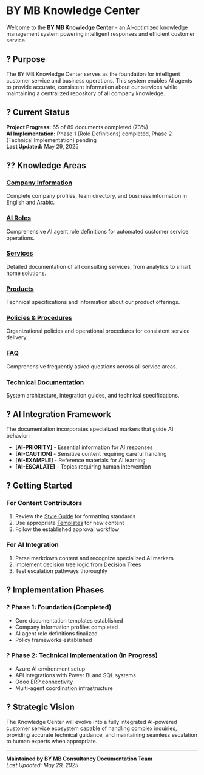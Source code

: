 # BY MB Knowledge Center

Welcome to the **BY MB Knowledge Center** - an AI-optimized knowledge management system powering intelligent responses and efficient customer service.

## ? Purpose

The BY MB Knowledge Center serves as the foundation for intelligent customer service and business operations. This system enables AI agents to provide accurate, consistent information about our services while maintaining a centralized repository of all company knowledge.

## ? Current Status

**Project Progress:** 65 of 89 documents completed (73%)  
**AI Implementation:** Phase 1 (Role Definitions) completed, Phase 2 (Technical Implementation) pending  
**Last Updated:** May 29, 2025

## ?? Knowledge Areas

### [Company Information](Company_Information/)
Complete company profiles, team directory, and business information in English and Arabic.

### [AI Roles](AI_Roles/)
Comprehensive AI agent role definitions for automated customer service operations.

### [Services](Services/)
Detailed documentation of all consulting services, from analytics to smart home solutions.

### [Products](Products/)
Technical specifications and information about our product offerings.

### [Policies & Procedures](Policies/)
Organizational policies and operational procedures for consistent service delivery.

### [FAQ](FAQ/)
Comprehensive frequently asked questions across all service areas.

### [Technical Documentation](Technical_Documentation/)
System architecture, integration guides, and technical specifications.

## ? AI Integration Framework

The documentation incorporates specialized markers that guide AI behavior:
- **[AI-PRIORITY]** - Essential information for AI responses
- **[AI-CAUTION]** - Sensitive content requiring careful handling
- **[AI-EXAMPLE]** - Reference materials for AI learning
- **[AI-ESCALATE]** - Topics requiring human intervention

## ? Getting Started

### For Content Contributors
1. Review the [Style Guide](Style_Guide/) for formatting standards
2. Use appropriate [Templates](Templates/) for new content
3. Follow the established approval workflow

### For AI Integration
1. Parse markdown content and recognize specialized AI markers
2. Implement decision tree logic from [Decision Trees](Decision_Trees/)
3. Test escalation pathways thoroughly

## ? Implementation Phases

### ? Phase 1: Foundation (Completed)
- Core documentation templates established
- Company information profiles completed
- AI agent role definitions finalized
- Policy frameworks established

### ? Phase 2: Technical Implementation (In Progress)
- Azure AI environment setup
- API integrations with Power BI and SQL systems
- Odoo ERP connectivity
- Multi-agent coordination infrastructure

## ? Strategic Vision

The Knowledge Center will evolve into a fully integrated AI-powered customer service ecosystem capable of handling complex inquiries, providing accurate technical guidance, and maintaining seamless escalation to human experts when appropriate.

---

**Maintained by BY MB Consultancy Documentation Team**  
*Last Updated: May 29, 2025*